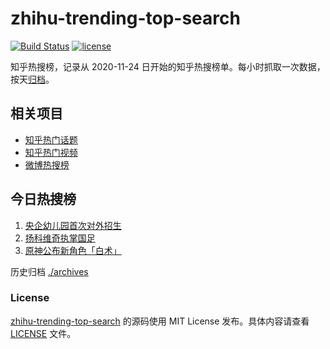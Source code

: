 # zhihu-trending-top-search

[![Build Status](https://github.com/justjavac/zhihu-trending-top-search/workflows/ci/badge.svg?branch=main)](https://github.com/justjavac/zhihu-trending-top-search/actions)
[![license](https://img.shields.io/github/license/justjavac/zhihu-trending-top-search)](https://github.com/justjavac/zhihu-trending-top-search/blob/main/LICENSE)

知乎热搜榜，记录从 2020-11-24 日开始的知乎热搜榜单。每小时抓取一次数据，按天[归档](./archives)。

## 相关项目

- [知乎热门话题](https://github.com/justjavac/zhihu-trending-hot-questions)
- [知乎热门视频](https://github.com/justjavac/zhihu-trending-hot-video)
- [微博热搜榜](https://github.com/justjavac/weibo-trending-hot-search)

## 今日热搜榜

<!-- BEGIN -->
<!-- 最后更新时间 Sat Feb 25 2023 02:09:51 GMT+0800 (China Standard Time) -->

1. [央企幼儿园首次对外招生](https://www.zhihu.com/search?q=%E5%A4%AE%E4%BC%81%E5%B9%BC%E5%84%BF%E5%9B%AD%E9%A6%96%E6%AC%A1%E5%AF%B9%E5%A4%96%E6%8B%9B%E7%94%9F)
1. [扬科维奇执掌国足](https://www.zhihu.com/search?q=%E6%89%AC%E7%A7%91%E7%BB%B4%E5%A5%87%E6%89%A7%E6%8E%8C%E5%9B%BD%E8%B6%B3)
1. [原神公布新角色「白术」](https://www.zhihu.com/search?q=%E5%8E%9F%E7%A5%9E%E5%85%AC%E5%B8%83%E6%96%B0%E8%A7%92%E8%89%B2%E3%80%8C%E7%99%BD%E6%9C%AF%E3%80%8D)

<!-- END -->

历史归档 [./archives](./archives)

### License

[zhihu-trending-top-search](https://github.com/justjavac/zhihu-trending-top-search) 的源码使用 MIT License
发布。具体内容请查看 [LICENSE](./LICENSE) 文件。
